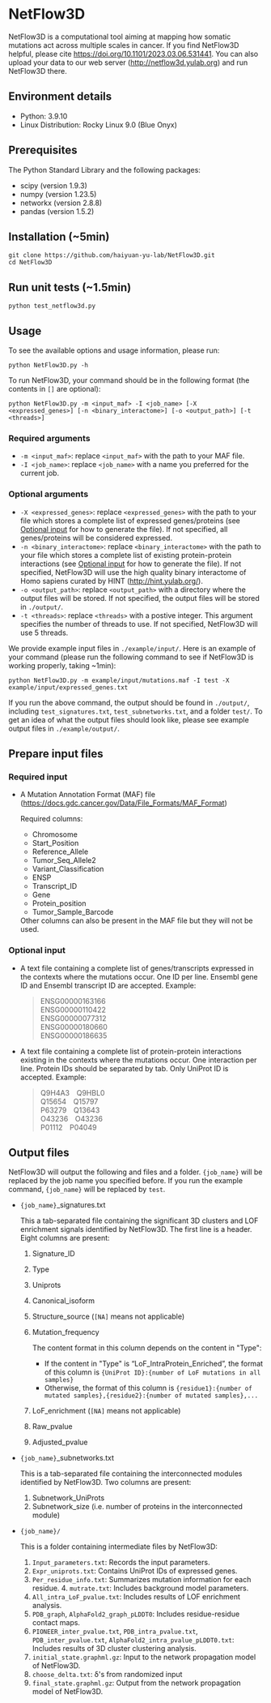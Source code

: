 # NetFlow3D
NetFlow3D is a computational tool aiming at mapping how somatic mutations act across multiple scales in cancer. If you find NetFlow3D helpful, please cite https://doi.org/10.1101/2023.03.06.531441. You can also upload your data to our web server (http://netflow3d.yulab.org) and run NetFlow3D there.

## Environment details
- Python: 3.9.10
- Linux Distribution: Rocky Linux 9.0 (Blue Onyx)

## Prerequisites
The Python Standard Library and the following packages:
- scipy (version 1.9.3)
- numpy (version 1.23.5)
- networkx (version 2.8.8)
- pandas (version 1.5.2)

## Installation (~5min)

	git clone https://github.com/haiyuan-yu-lab/NetFlow3D.git
	cd NetFlow3D

## Run unit tests (~1.5min)
	python test_netflow3d.py
	
## Usage

To see the available options and usage information, please run:
	
 	python NetFlow3D.py -h
 
To run NetFlow3D, your command should be in the following format (the contents in `[]` are optional):

	python NetFlow3D.py -m <input_maf> -I <job_name> [-X <expressed_genes>] [-n <binary_interactome>] [-o <output_path>] [-t <threads>]

### Required arguments
- `-m <input_maf>`: replace `<input_maf>` with the path to your MAF file.
- `-I <job_name>`: replace `<job_name>` with a name you preferred for the current job.

### Optional arguments
- `-X <expressed_genes>`: replace `<expressed_genes>` with the path to your file which stores a complete list of expressed genes/proteins (see [Optional input](#optional-input) for how to generate the file). If not specified, all genes/proteins will be considered expressed.
- `-n <binary_interactome>`: replace `<binary_interactome>` with the path to your file which stores a complete list of existing protein-protein interactions (see [Optional input](#optional-input) for how to generate the file). If not specified, NetFlow3D will use the high quality binary interactome of Homo sapiens curated by HINT (http://hint.yulab.org/).
- `-o <output_path>`: replace `<output_path>` with a directory where the output files will be stored. If not specified, the output files will be stored in `./output/`.
- `-t <threads>`: replace `<threads>` with a postive integer. This argument specifies the number of threads to use. If not specified, NetFlow3D will use 5 threads.
	
We provide example input files in `./example/input/`. Here is an example of your command (please run the following command to see if NetFlow3D is working properly, taking ~1min):

	python NetFlow3D.py -m example/input/mutations.maf -I test -X example/input/expressed_genes.txt
	
If you run the above command, the output should be found in `./output/`, including `test_signatures.txt`, `test_subnetworks.txt`, and a folder `test/`. To get an idea of what the output files should look like, please see example output files in `./example/output/`.


## Prepare input files
### Required input
- A Mutation Annotation Format (MAF) file (https://docs.gdc.cancer.gov/Data/File_Formats/MAF_Format)

	Required columns:
	<ul>
	<li>Chromosome</li>
	<li>Start_Position</li>
	<li>Reference_Allele</li>
	<li>Tumor_Seq_Allele2</li>	
	<li>Variant_Classification</li>
	<li>ENSP</li>
	<li>Transcript_ID</li>
	<li>Gene</li>
	<li>Protein_position</li>
	<li>Tumor_Sample_Barcode</li>
	</ul>
	Other columns can also be present in the MAF file but they will not be used. 

### Optional input
- A text file containing a complete list of genes/transcripts expressed in the contexts where the mutations occur. One ID per line. Ensembl gene ID and Ensembl transcript ID are accepted. Example:

	>ENSG00000163166<br>
	>ENSG00000110422<br>
	>ENSG00000077312<br>
	>ENSG00000180660<br>
	>ENSG00000186635<br>

- A text file containing a complete list of protein-protein interactions existing in the contexts where the mutations occur. One interaction per line. Protein IDs should be separated by tab. Only UniProt ID is accepted. Example:

	>Q9H4A3&emsp;Q9HBL0<br>
	>Q15654&emsp;Q15797<br>
	>P63279&emsp;Q13643<br>
	>O43236&emsp;O43236<br>
	>P01112&emsp;P04049<br>


## Output files
NetFlow3D will output the following and files and a folder. `{job_name}` will be replaced by the job name you specified before. If you run the example command, `{job_name}` will be replaced by `test`. 
- `{job_name}`_signatures.txt

	This a tab-separated file containing the significant 3D clusters and LOF enrichment signals identified by NetFlow3D. The first line is a header. Eight columns are present:
	1. Signature_ID
	2. Type
	3. Uniprots
	4. Canonical_isoform
	6. Structure_source (`[NA]` means not applicable)
	7. Mutation_frequency 

		The content format in this column depends on the content in "Type":
		- If the content in "Type" is “LoF_IntraProtein_Enriched”, the format of this column is `{UniProt ID}:{number of LoF mutations in all samples}`
		- Otherwise, the format of this column is `{residue1}:{number of mutated samples},{residue2}:{number of mutated samples},...`
	8. LoF_enrichment (`[NA]` means not applicable)
	9. Raw_pvalue
	10. Adjusted_pvalue

- `{job_name}`_subnetworks.txt

	This is a tab-separated file containing the interconnected modules identified by NetFlow3D. Two columns are present:
	1. Subnetwork_UniProts	
	2. Subnetwork_size (i.e. number of proteins in the interconnected module)

- `{job_name}/`

	This is a folder containing intermediate files by NetFlow3D:
	1. `Input_parameters.txt`: Records the input parameters.
   	2. `Expr_uniprots.txt`: Contains UniProt IDs of expressed genes. 
	3. `Per_residue_info.txt`: Summarizes mutation information for each residue.
        4. `mutrate.txt`: Includes background model parameters.
 	5. `All_intra_LoF_pvalue.txt`: Includes results of LOF enrichment analysis.
  	6. `PDB_graph`, `AlphaFold2_graph_pLDDT0`: Includes residue-residue contact maps.
	7. `PIONEER_inter_pvalue.txt`, `PDB_intra_pvalue.txt`, `PDB_inter_pvalue.txt`, `AlphaFold2_intra_pvalue_pLDDT0.txt`: Includes results of 3D cluster clustering analysis.
 	8. `initial_state.graphml.gz`: Input to the network propagation model of NetFlow3D.
 	9. `choose_delta.txt`: δ's from randomized input
	10. `final_state.graphml.gz`: Output from the network propagation model of NetFlow3D.


